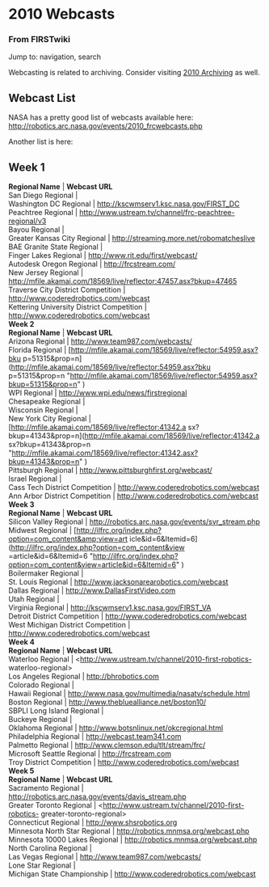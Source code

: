 # 2010 Webcasts

### From FIRSTwiki

Jump to: navigation, search

Webcasting is related to archiving. Consider visiting [2010
Archiving](2010_Archiving "2010 Archiving" ) as well.


##  Webcast List

NASA has a pretty good list of webcasts available here:
<http://robotics.arc.nasa.gov/events/2010_frcwebcasts.php>

Another list is here:

**Week 1**  
---  
**Regional Name** | **Webcast URL**  
San Diego Regional |  
Washington DC Regional | <http://kscwmserv1.ksc.nasa.gov/FIRST_DC>  
Peachtree Regional | <http://www.ustream.tv/channel/frc-peachtree-regional/v3>  
Bayou Regional |  
Greater Kansas City Regional | <http://streaming.more.net/robomatcheslive>  
BAE Granite State Regional |  
Finger Lakes Regional | <http://www.rit.edu/first/webcast/>  
Autodesk Oregon Regional | <http://frcstream.com/>  
New Jersey Regional |
<http://mfile.akamai.com/18569/live/reflector:47457.asx?bkup=47465>  
Traverse City District Competition | <http://www.coderedrobotics.com/webcast>  
Kettering University District Competition |
<http://www.coderedrobotics.com/webcast>  
**Week 2**  
**Regional Name** | **Webcast URL**  
Arizona Regional | <http://www.team987.com/webcasts/>  
Florida Regional | [http://mfile.akamai.com/18569/live/reflector:54959.asx?bku
p=51315&amp;prop=n](http://mfile.akamai.com/18569/live/reflector:54959.asx?bku
p=51315&prop=n
"http://mfile.akamai.com/18569/live/reflector:54959.asx?bkup=51315&prop=n" )  
WPI Regional | <http://www.wpi.edu/news/firstregional>  
Chesapeake Regional |  
Wisconsin Regional |  
New York City Regional | [http://mfile.akamai.com/18569/live/reflector:41342.a
sx?bkup=41343&amp;prop=n](http://mfile.akamai.com/18569/live/reflector:41342.a
sx?bkup=41343&prop=n
"http://mfile.akamai.com/18569/live/reflector:41342.asx?bkup=41343&prop=n" )  
Pittsburgh Regional | <http://www.pittsburghfirst.org/webcast/>  
Israel Regional |  
Cass Tech District Competition | <http://www.coderedrobotics.com/webcast>  
Ann Arbor District Competition | <http://www.coderedrobotics.com/webcast>  
**Week 3**  
**Regional Name** | **Webcast URL**  
Silicon Valley Regional | <http://robotics.arc.nasa.gov/events/svr_stream.php>  
Midwest Regional | [http://ilfrc.org/index.php?option=com_content&amp;view=art
icle&amp;id=6&amp;Itemid=6](http://ilfrc.org/index.php?option=com_content&view
=article&id=6&Itemid=6
"http://ilfrc.org/index.php?option=com_content&view=article&id=6&Itemid=6" )  
Boilermaker Regional |  
St. Louis Regional | <http://www.jacksonarearobotics.com/webcast>  
Dallas Regional | <http://www.DallasFirstVideo.com>  
Utah Regional |  
Virginia Regional | <http://kscwmserv1.ksc.nasa.gov/FIRST_VA>  
Detroit District Competition | <http://www.coderedrobotics.com/webcast>  
West Michigan District Competition | <http://www.coderedrobotics.com/webcast>  
**Week 4**  
**Regional Name** | **Webcast URL**  
Waterloo Regional | <http://www.ustream.tv/channel/2010-first-robotics-
waterloo-regional>  
Los Angeles Regional | <http://bhrobotics.com>  
Colorado Regional |  
Hawaii Regional | <http://www.nasa.gov/multimedia/nasatv/schedule.html>  
Boston Regional | <http://www.thebluealliance.net/boston10/>  
SBPLI Long Island Regional |  
Buckeye Regional |  
Oklahoma Regional | <http://www.botsnlinux.net/okcregional.html>  
Philadelphia Regional | <http://webcast.team341.com>  
Palmetto Regional | <http://www.clemson.edu/tlt/stream/frc/>  
Microsoft Seattle Regional | <http://frcstream.com>  
Troy District Competition | <http://www.coderedrobotics.com/webcast>  
**Week 5**  
**Regional Name** | **Webcast URL**  
Sacramento Regional | <http://robotics.arc.nasa.gov/events/davis_stream.php>  
Greater Toronto Regional | <http://www.ustream.tv/channel/2010-first-robotics-
greater-toronto-regional>  
Connecticut Regional | <http://www.shsrobotics.org>  
Minnesota North Star Regional | <http://robotics.mnmsa.org/webcast.php>  
Minnesota 10000 Lakes Regional | <http://robotics.mnmsa.org/webcast.php>  
North Carolina Regional |  
Las Vegas Regional | <http://www.team987.com/webcasts/>  
Lone Star Regional |  
Michigan State Championship | <http://www.coderedrobotics.com/webcast>  
  
